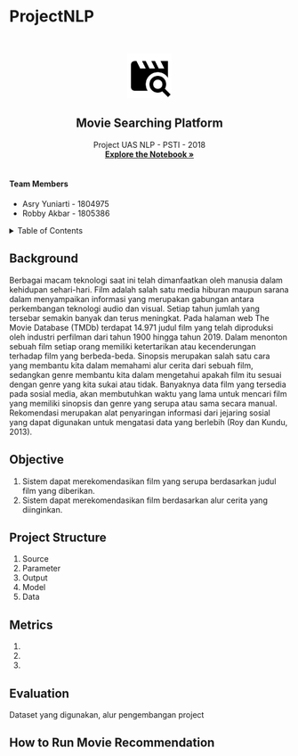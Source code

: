# ProjectNLP

<!-- PROJECT LOGO -->
<br />
<p align="center">
  <a href="https://github.com/RobbyAkbar/JobFlex">
    <img src="movie_search.png" alt="Logo" height="80">
  </a>

  <h2 align="center">Movie Searching Platform</h2>

  <p align="center">
    Project UAS NLP - PSTI - 2018
    <br />
    <a href="https://colab.research.google.com/drive/1p1Zpx1bHn_iB5ai0uxlq5R7mcq4a0xNI"><strong>Explore the Notebook »</strong></a>
    <br />
    <br />
  </p>
</p>

<h4>Team Members</h4>
<ul>
  <li>Asry Yuniarti - 1804975</li>
  <li>Robby Akbar - 1805386</li>
</ul>

<!-- TABLE OF CONTENTS -->
<details>
  <summary>Table of Contents</summary>
  <ol>
    <li><a href="#background">Background</a></li>
    <li><a href="#objective">Objective</a></li>
    <li><a href="#projectstructure">Project Structure</a></li>
    <li><a href="#metrics">Metrics</a></li>
    <li><a href="#evaluation">Evaluation</a></li>
    <li><a href="#howtorunmovierecommend">How to Run Movie Recommendation</a></li>
  </ol>
</details>

## Background
Berbagai macam teknologi saat ini telah dimanfaatkan oleh manusia dalam kehidupan sehari-hari. Film adalah salah satu media hiburan maupun sarana dalam menyampaikan informasi yang merupakan gabungan antara perkembangan teknologi audio dan visual. Setiap tahun jumlah yang tersebar semakin banyak dan terus meningkat. Pada halaman web The Movie
Database (TMDb) terdapat 14.971 judul film yang telah diproduksi oleh industri perfilman dari tahun 1900 hingga tahun 2019. Dalam menonton sebuah film setiap orang memiliki ketertarikan atau kecenderungan terhadap film yang berbeda-beda. Sinopsis merupakan salah satu cara yang membantu kita dalam memahami alur cerita dari sebuah film, sedangkan genre membantu kita dalam mengetahui apakah film itu sesuai dengan genre yang kita sukai atau tidak.
Banyaknya data film yang tersedia pada sosial media, akan membutuhkan waktu yang lama untuk mencari film yang memiliki sinopsis dan genre yang serupa atau sama secara manual. Rekomendasi merupakan alat penyaringan informasi dari jejaring sosial yang dapat digunakan untuk mengatasi data yang berlebih (Roy dan Kundu, 2013). 

## Objective
1. Sistem dapat merekomendasikan film yang serupa berdasarkan judul film yang diberikan.
2. Sistem dapat merekomendasikan film berdasarkan alur cerita yang diinginkan.

## Project Structure
1. Source
2. Parameter
3. Output
4. Model
5. Data

## Metrics
1. 
2. 
3. 

## Evaluation
Dataset yang digunakan, alur pengembangan project

## How to Run Movie Recommendation
